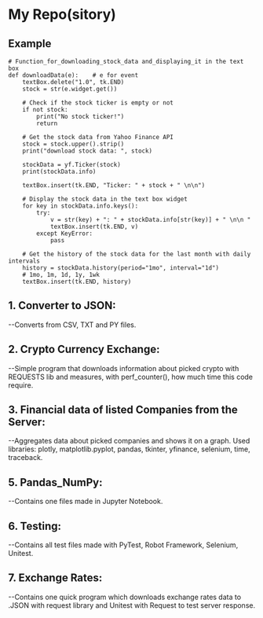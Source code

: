 # My Repo(sitory)

## Example
``` Stock Info from Yahoo Finance API
# Function_for_downloading_stock_data and_displaying_it in the text box
def downloadData(e):    # e for event
    textBox.delete("1.0", tk.END)
    stock = str(e.widget.get())

    # Check if the stock ticker is empty or not
    if not stock:
        print("No stock ticker!")
        return

    # Get the stock data from Yahoo Finance API
    stock = stock.upper().strip()
    print("download stock data: ", stock)

    stockData = yf.Ticker(stock)
    print(stockData.info)

    textBox.insert(tk.END, "Ticker: " + stock + " \n\n")

    # Display the stock data in the text box widget
    for key in stockData.info.keys():
        try:
            v = str(key) + ": " + stockData.info[str(key)] + " \n\n "
            textBox.insert(tk.END, v)
        except KeyError:
            pass

    # Get the history of the stock data for the last month with daily intervals
    history = stockData.history(period="1mo", interval="1d")
    # 1mo, 1m, 1d, 1y, 1wk
    textBox.insert(tk.END, history)
```
##
## 1. Converter to JSON:
  --Converts from CSV, TXT and PY files.


## 2. Crypto Currency Exchange:
  --Simple program that downloads information about picked crypto with REQUESTS lib and measures,
  with perf_counter(), how much time this code require.


## 3. Financial data of listed Companies from the Server:
  --Aggregates data about picked companies and shows it on a graph.
  Used libraries:
  plotly, matplotlib.pyplot, pandas, tkinter, yfinance, selenium, time, traceback.


## 5. Pandas_NumPy:
  --Contains one files made in Jupyter Notebook.


## 6. Testing:
  --Contains all test files made with PyTest, Robot Framework, Selenium, Unitest.


## 7. Exchange Rates:
  --Contains one quick program which downloads exchange rates data to .JSON with request library and
  Unitest with Request to test server response.
